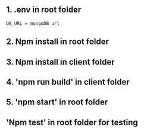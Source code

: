 ## 1. .env in root folder
`DB_URL = mongoDB url`

## 2. Npm install in root folder

## 3. Npm install in client folder

## 4. 'npm run build' in client folder

## 5. 'npm start' in root folder

## 'Npm test' in root folder for testing
